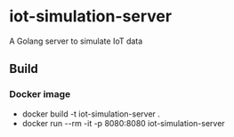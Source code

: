 # iot-simulation-server
A Golang server to simulate IoT data

## Build

### Docker image
* docker build -t iot-simulation-server .
* docker run --rm -it -p 8080:8080 iot-simulation-server
